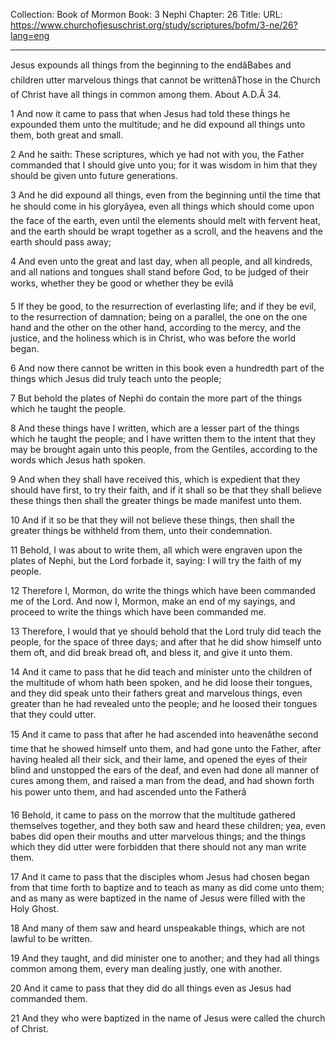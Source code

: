 Collection: Book of Mormon
Book: 3 Nephi
Chapter: 26
Title: 
URL: https://www.churchofjesuschrist.org/study/scriptures/bofm/3-ne/26?lang=eng

---

Jesus expounds all things from the beginning to the endâBabes and children utter marvelous things that cannot be writtenâThose in the Church of Christ have all things in common among them. About A.D.Â 34.

1 And now it came to pass that when Jesus had told these things he expounded them unto the multitude; and he did expound all things unto them, both great and small.

2 And he saith: These scriptures, which ye had not with you, the Father commanded that I should give unto you; for it was wisdom in him that they should be given unto future generations.

3 And he did expound all things, even from the beginning until the time that he should come in his gloryâyea, even all things which should come upon the face of the earth, even until the elements should melt with fervent heat, and the earth should be wrapt together as a scroll, and the heavens and the earth should pass away;

4 And even unto the great and last day, when all people, and all kindreds, and all nations and tongues shall stand before God, to be judged of their works, whether they be good or whether they be evilâ

5 If they be good, to the resurrection of everlasting life; and if they be evil, to the resurrection of damnation; being on a parallel, the one on the one hand and the other on the other hand, according to the mercy, and the justice, and the holiness which is in Christ, who was before the world began.

6 And now there cannot be written in this book even a hundredth part of the things which Jesus did truly teach unto the people;

7 But behold the plates of Nephi do contain the more part of the things which he taught the people.

8 And these things have I written, which are a lesser part of the things which he taught the people; and I have written them to the intent that they may be brought again unto this people, from the Gentiles, according to the words which Jesus hath spoken.

9 And when they shall have received this, which is expedient that they should have first, to try their faith, and if it shall so be that they shall believe these things then shall the greater things be made manifest unto them.

10 And if it so be that they will not believe these things, then shall the greater things be withheld from them, unto their condemnation.

11 Behold, I was about to write them, all which were engraven upon the plates of Nephi, but the Lord forbade it, saying: I will try the faith of my people.

12 Therefore I, Mormon, do write the things which have been commanded me of the Lord. And now I, Mormon, make an end of my sayings, and proceed to write the things which have been commanded me.

13 Therefore, I would that ye should behold that the Lord truly did teach the people, for the space of three days; and after that he did show himself unto them oft, and did break bread oft, and bless it, and give it unto them.

14 And it came to pass that he did teach and minister unto the children of the multitude of whom hath been spoken, and he did loose their tongues, and they did speak unto their fathers great and marvelous things, even greater than he had revealed unto the people; and he loosed their tongues that they could utter.

15 And it came to pass that after he had ascended into heavenâthe second time that he showed himself unto them, and had gone unto the Father, after having healed all their sick, and their lame, and opened the eyes of their blind and unstopped the ears of the deaf, and even had done all manner of cures among them, and raised a man from the dead, and had shown forth his power unto them, and had ascended unto the Fatherâ

16 Behold, it came to pass on the morrow that the multitude gathered themselves together, and they both saw and heard these children; yea, even babes did open their mouths and utter marvelous things; and the things which they did utter were forbidden that there should not any man write them.

17 And it came to pass that the disciples whom Jesus had chosen began from that time forth to baptize and to teach as many as did come unto them; and as many as were baptized in the name of Jesus were filled with the Holy Ghost.

18 And many of them saw and heard unspeakable things, which are not lawful to be written.

19 And they taught, and did minister one to another; and they had all things common among them, every man dealing justly, one with another.

20 And it came to pass that they did do all things even as Jesus had commanded them.

21 And they who were baptized in the name of Jesus were called the church of Christ.
